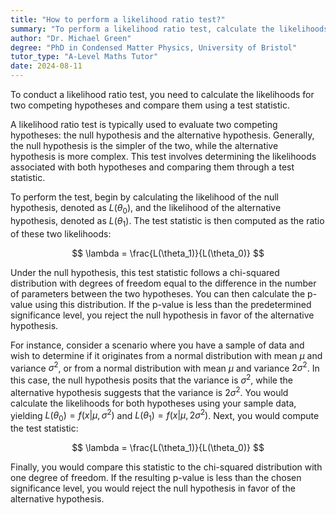 ```yaml
---
title: "How to perform a likelihood ratio test?"
summary: "To perform a likelihood ratio test, calculate the likelihoods of two competing hypotheses and compare them using a test statistic."
author: "Dr. Michael Green"
degree: "PhD in Condensed Matter Physics, University of Bristol"
tutor_type: "A-Level Maths Tutor"
date: 2024-08-11
---
```


To conduct a likelihood ratio test, you need to calculate the likelihoods for two competing hypotheses and compare them using a test statistic.

A likelihood ratio test is typically used to evaluate two competing hypotheses: the null hypothesis and the alternative hypothesis. Generally, the null hypothesis is the simpler of the two, while the alternative hypothesis is more complex. This test involves determining the likelihoods associated with both hypotheses and comparing them through a test statistic.

To perform the test, begin by calculating the likelihood of the null hypothesis, denoted as $L(\theta_0)$, and the likelihood of the alternative hypothesis, denoted as $L(\theta_1)$. The test statistic is then computed as the ratio of these two likelihoods:

$$
\lambda = \frac{L(\theta_1)}{L(\theta_0)}
$$

Under the null hypothesis, this test statistic follows a chi-squared distribution with degrees of freedom equal to the difference in the number of parameters between the two hypotheses. You can then calculate the p-value using this distribution. If the p-value is less than the predetermined significance level, you reject the null hypothesis in favor of the alternative hypothesis.

For instance, consider a scenario where you have a sample of data and wish to determine if it originates from a normal distribution with mean $\mu$ and variance $\sigma^2$, or from a normal distribution with mean $\mu$ and variance $2\sigma^2$. In this case, the null hypothesis posits that the variance is $\sigma^2$, while the alternative hypothesis suggests that the variance is $2\sigma^2$. You would calculate the likelihoods for both hypotheses using your sample data, yielding $L(\theta_0) = f(x|\mu,\sigma^2)$ and $L(\theta_1) = f(x|\mu,2\sigma^2)$. Next, you would compute the test statistic:

$$
\lambda = \frac{L(\theta_1)}{L(\theta_0)}
$$

Finally, you would compare this statistic to the chi-squared distribution with one degree of freedom. If the resulting p-value is less than the chosen significance level, you would reject the null hypothesis in favor of the alternative hypothesis.
    